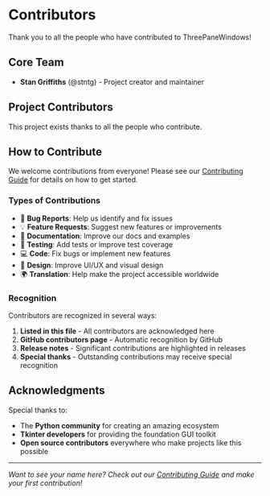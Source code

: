 # Contributors

Thank you to all the people who have contributed to ThreePaneWindows!

## Core Team

- **Stan Griffiths** (@stntg) - Project creator and maintainer

## Project Contributors

This project exists thanks to all the people who contribute.

<!-- Contributors will be automatically added here when they make their first contribution -->

## How to Contribute

We welcome contributions from everyone! Please see our [Contributing Guide](CONTRIBUTING.md) for details on how to get started.

### Types of Contributions

- 🐛 **Bug Reports**: Help us identify and fix issues
- 💡 **Feature Requests**: Suggest new features or improvements  
- 📝 **Documentation**: Improve our docs and examples
- 🧪 **Testing**: Add tests or improve test coverage
- 💻 **Code**: Fix bugs or implement new features
- 🎨 **Design**: Improve UI/UX and visual design
- 🌍 **Translation**: Help make the project accessible worldwide

### Recognition

Contributors are recognized in several ways:

1. **Listed in this file** - All contributors are acknowledged here
2. **GitHub contributors page** - Automatic recognition by GitHub
3. **Release notes** - Significant contributions are highlighted in releases
4. **Special thanks** - Outstanding contributions may receive special recognition

## Acknowledgments

Special thanks to:

- The **Python community** for creating an amazing ecosystem
- **Tkinter developers** for providing the foundation GUI toolkit
- **Open source contributors** everywhere who make projects like this possible

---

*Want to see your name here? Check out our [Contributing Guide](CONTRIBUTING.md) and make your first contribution!*
